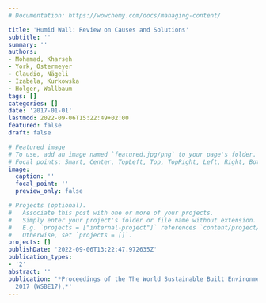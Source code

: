 ```yaml
---
# Documentation: https://wowchemy.com/docs/managing-content/

title: 'Humid Wall: Review on Causes and Solutions'
subtitle: ''
summary: ''
authors:
- Mohamad, Kharseh
- York, Ostermeyer
- Claudio, Nägeli
- Izabela, Kurkowska
- Holger, Wallbaum
tags: []
categories: []
date: '2017-01-01'
lastmod: 2022-09-06T15:22:49+02:00
featured: false
draft: false

# Featured image
# To use, add an image named `featured.jpg/png` to your page's folder.
# Focal points: Smart, Center, TopLeft, Top, TopRight, Left, Right, BottomLeft, Bottom, BottomRight.
image:
  caption: ''
  focal_point: ''
  preview_only: false

# Projects (optional).
#   Associate this post with one or more of your projects.
#   Simply enter your project's folder or file name without extension.
#   E.g. `projects = ["internal-project"]` references `content/project/deep-learning/index.md`.
#   Otherwise, set `projects = []`.
projects: []
publishDate: '2022-09-06T13:22:47.972635Z'
publication_types:
- '2'
abstract: ''
publication: '*Proceedings of the The World Sustainable Built Environment Conference
  2017 (WSBE17),*'
---
```

